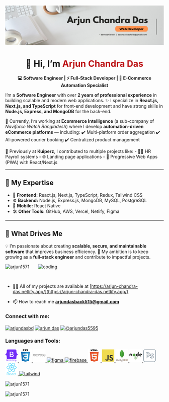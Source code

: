 ![logo](https://github.com/arjun1571/arjun1571/blob/main/Arjun%20Chandra%20Das.png)
<h1 align="center">👋 Hi, I’m <span style="color:#bc1215;">Arjun Chandra Das</span></h1>

<p align="center">
  <b>💻 Software Engineer | ⚡ Full-Stack Developer | 🛒 E-Commerce Automation Specialist</b>
</p>

<p>
I’m a <b>Software Engineer</b> with over <b>2 years of professional experience</b> in building scalable and modern web applications.  
✨ I specialize in <b>React.js, Next.js, and TypeScript</b> for front-end development and have strong skills in <b>Node.js, Express, and MongoDB</b> for the back-end.
</p>

<p>
🚀 Currently, I’m working at <b>Ecommerce Intelligence</b> (a sub-company of <i>Naviforce Watch Bangladesh</i>) where I develop <b>automation-driven eCommerce platforms</b> — including:  
✔️ Multi-platform order aggregation  
✔️ AI-powered courier booking  
✔️ Centralized product management
</p>

<p>
💼 Previously at <b>Kuiperz</b>, I contributed to multiple projects like:  
- 👨‍💼 HR Payroll systems  
- 🌐 Landing page applications  
- 📱 Progressive Web Apps (PWA) with React/Next.js  
</p>

---

<h2>🔧 My Expertise</h2>

<ul>
  <li>🎨 <b>Frontend:</b> React.js, Next.js, TypeScript, Redux, Tailwind CSS</li>
  <li>⚙️ <b>Backend:</b> Node.js, Express.js, MongoDB, MySQL, PostgreSQL</li>
  <li>📱 <b>Mobile:</b> React Native</li>
  <li>🛠️ <b>Other Tools:</b> GitHub, AWS, Vercel, Netlify, Figma</li>
</ul>

---

<h2>🌟 What Drives Me</h2>
<p>
💡 I’m passionate about creating <b>scalable, secure, and maintainable software</b> that improves business efficiency.  
🎯 My ambition is to keep growing as a <b>full-stack engineer</b> and contribute to impactful projects.
</p>



<img align="right" alt="coding" width="400" src="https://user-images.githubusercontent.com/55389276/140866485-8fb1c876-9a8f-4d6a-98dc-08c4981eaf70.gif">

<p align="left"> <img src="https://komarev.com/ghpvc/?username=arjun1571&label=Profile%20views&color=0e75b6&style=flat" alt="arjun1571" /> </p>

<p align="left"> <a href="https://twitter.com/" target="blank"><img src="https://img.shields.io/twitter/follow/?logo=twitter&style=for-the-badge" alt="" /></a> </p>

- 👨‍💻 All of my projects are available at [https://arjun-chandra-das.netlify.app/](https://arjun-chandra-das.netlify.app/)

- 📫 How to reach me **arjundasback515@gmail.com**

<h3 align="left">Connect with me:</h3>
<p align="left">
<a href="https://linkedin.com/in/arjundasbd" target="blank"><img align="center" src="https://raw.githubusercontent.com/rahuldkjain/github-profile-readme-generator/master/src/images/icons/Social/linked-in-alt.svg" alt="arjundasbd" height="30" width="40" /></a>
<a href="https://fb.com/arjun das" target="blank"><img align="center" src="https://raw.githubusercontent.com/rahuldkjain/github-profile-readme-generator/master/src/images/icons/Social/facebook.svg" alt="arjun das" height="30" width="40" /></a>
<a href="https://www.youtube.com/c/@arjundas5595" target="blank"><img align="center" src="https://raw.githubusercontent.com/rahuldkjain/github-profile-readme-generator/master/src/images/icons/Social/youtube.svg" alt="@arjundas5595" height="30" width="40" /></a>
</p>

<h3 align="left">Languages and Tools:</h3>
<p align="left"> <a href="https://getbootstrap.com" target="_blank" rel="noreferrer"> <img src="https://raw.githubusercontent.com/devicons/devicon/master/icons/bootstrap/bootstrap-plain-wordmark.svg" alt="bootstrap" width="40" height="40"/> </a> <a href="https://www.w3schools.com/css/" target="_blank" rel="noreferrer"> <img src="https://raw.githubusercontent.com/devicons/devicon/master/icons/css3/css3-original-wordmark.svg" alt="css3" width="40" height="40"/> </a> <a href="https://expressjs.com" target="_blank" rel="noreferrer"> <img src="https://raw.githubusercontent.com/devicons/devicon/master/icons/express/express-original-wordmark.svg" alt="express" width="40" height="40"/> </a> <a href="https://www.figma.com/" target="_blank" rel="noreferrer"> <img src="https://www.vectorlogo.zone/logos/figma/figma-icon.svg" alt="figma" width="40" height="40"/> </a> <a href="https://firebase.google.com/" target="_blank" rel="noreferrer"> <img src="https://www.vectorlogo.zone/logos/firebase/firebase-icon.svg" alt="firebase" width="40" height="40"/> </a> <a href="https://www.w3.org/html/" target="_blank" rel="noreferrer"> <img src="https://raw.githubusercontent.com/devicons/devicon/master/icons/html5/html5-original-wordmark.svg" alt="html5" width="40" height="40"/> </a> <a href="https://developer.mozilla.org/en-US/docs/Web/JavaScript" target="_blank" rel="noreferrer"> <img src="https://raw.githubusercontent.com/devicons/devicon/master/icons/javascript/javascript-original.svg" alt="javascript" width="40" height="40"/> </a> <a href="https://www.mongodb.com/" target="_blank" rel="noreferrer"> <img src="https://raw.githubusercontent.com/devicons/devicon/master/icons/mongodb/mongodb-original-wordmark.svg" alt="mongodb" width="40" height="40"/> </a> <a href="https://nodejs.org" target="_blank" rel="noreferrer"> <img src="https://raw.githubusercontent.com/devicons/devicon/master/icons/nodejs/nodejs-original-wordmark.svg" alt="nodejs" width="40" height="40"/> </a> <a href="https://www.photoshop.com/en" target="_blank" rel="noreferrer"> <img src="https://raw.githubusercontent.com/devicons/devicon/master/icons/photoshop/photoshop-line.svg" alt="photoshop" width="40" height="40"/> </a> <a href="https://reactjs.org/" target="_blank" rel="noreferrer"> <img src="https://raw.githubusercontent.com/devicons/devicon/master/icons/react/react-original-wordmark.svg" alt="react" width="40" height="40"/> </a> <a href="https://tailwindcss.com/" target="_blank" rel="noreferrer"> <img src="https://www.vectorlogo.zone/logos/tailwindcss/tailwindcss-icon.svg" alt="tailwind" width="40" height="40"/> </a> </p>

<p><img align="center" src="https://github-readme-stats.vercel.app/api/top-langs?username=arjun1571&show_icons=true&locale=en&layout=compact" alt="arjun1571" /></p>

<p><img align="center" src="https://github-readme-streak-stats.herokuapp.com/?user=arjun1571&" alt="arjun1571" /></p>
